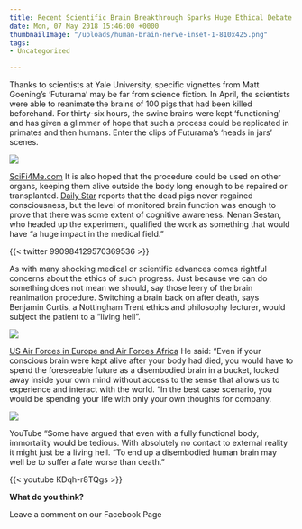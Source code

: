 ```yaml
---
title: Recent Scientific Brain Breakthrough Sparks Huge Ethical Debate
date: Mon, 07 May 2018 15:46:00 +0000
thumbnailImage: "/uploads/human-brain-nerve-inset-1-810x425.png"
tags:
- Uncategorized

---
```

Thanks to scientists at Yale University, specific vignettes from Matt Goening’s ‘Futurama’ may be far from science fiction. In April, the scientists were able to reanimate the brains of 100 pigs that had been killed beforehand. For thirty-six hours, the swine brains were kept ‘functioning’ and has given a glimmer of hope that such a process could be replicated in primates and then humans. Enter the clips of Futurama’s ‘heads in jars’ scenes. 

![](http://newsattorneys.staging.wpengine.com/wp-content/uploads/2018/05/futurama_heads.jpg)

[SciFi4Me.com](http://scifi4me.com/2011/08/04/create-your-very-own-futurama-head-in-a-jar/) It is also hoped that the procedure could be used on other organs, keeping them alive outside the body long enough to be repaired or transplanted. [Daily Star](https://www.dailystar.co.uk/news/latest-news/700985/yale-experiment-brain-reanimated-pigs-life-after-death) reports that the dead pigs never regained consciousness, but the level of monitored brain function was enough to prove that there was some extent of cognitive awareness. Nenan Sestan, who headed up the experiment, qualified the work as something that would have “a huge impact in the medical field.” 

{{< twitter 990984129570369536 >}}

As with many shocking medical or scientific advances comes rightful concerns about the ethics of such progress. Just because we can do something does not mean we should, say those leery of the brain reanimation procedure. Switching a brain back on after death, says Benjamin Curtis, a Nottingham Trent ethics and philosophy lecturer, would subject the patient to a “living hell”. 

![](http://newsattorneys.staging.wpengine.com/wp-content/uploads/2018/05/mad-scientist.jpg) 

[US Air Forces in Europe and Air Forces Africa](http://www.usafe.af.mil/News/Article-Display/Article/747998/commentary-how-i-learned-to-stop-worrying-and-love-the-new/) He said: “Even if your conscious brain were kept alive after your body had died, you would have to spend the foreseeable future as a disembodied brain in a bucket, locked away inside your own mind without access to the sense that allows us to experience and interact with the world. “In the best case scenario, you would be spending your life with only your own thoughts for company. 

![](http://newsattorneys.staging.wpengine.com/wp-content/uploads/2018/05/brain-in-human-youtube-1-1024x572.jpg) 

YouTube “Some have argued that even with a fully functional body, immortality would be tedious. With absolutely no contact to external reality it might just be a living hell. “To end up a disembodied human brain may well be to suffer a fate worse than death.” 

{{< youtube KDqh-r8TQgs >}}

**What do you think?**

Leave a comment on our Facebook Page